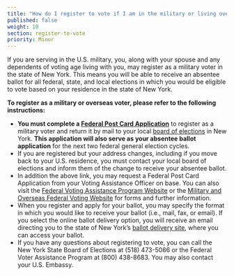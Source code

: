 ```yaml
---
title: "How do I register to vote if I am in the military or living overseas?"
published: false
weight: 10
section: register-to-vote
priority: Minor
---
```

If you are serving in the U.S. military, you, along with your spouse and any dependents of voting age living with you, may register as a military voter in the state of New York. This means you will be able to receive an absentee ballot for all federal, state, and local elections in which you would be eligible to vote based on your residence in the state of New York.  

**To register as a military or overseas voter, please refer to the following instructions:**  
- **You must complete a [Federal Post Card Application](https://www.fvap.gov/uploads/FVAP/Forms/fpca2013.pdf)** to register as a military voter and return it by mail to your local [board of elections](http://www.elections.ny.gov/CountyBoards.html) in New York. **This application will also serve as your absentee ballot application** for the next two federal general election cycles.  
- If you are registered but your address changes, including if you move back to your U.S. residence, you must contact your local board of elections and inform them of the change to receive your absentee ballot.  
- In addition the above link, you may request a Federal Post Card Application from your Voting Assistance Officer on base. You can also visit the [Federal Voting Assistance Program Website](https://www.fvap.gov/) or the [Military and Overseas Federal Voting Website](https://newyork.overseasvotefoundation.org/vote/home.htm) for forms and further information.  
- When you register and apply for your ballot, you may specify the format in which you would like to receive your ballot (i.e., mail, fax, or email). If you select the online ballot delivery option, you will receive an email directing you to the state of New York’s [ballot delivery site](https://ny.secureballotusa.com/NY_loginSelection.action), where you can access your ballot.  
- If you have any questions about registering to vote, you can call the New York State Board of Elections at (518) 473-5086 or the Federal Voter Assistance Program at (800) 438-8683. You may also contact your U.S. Embassy.  


